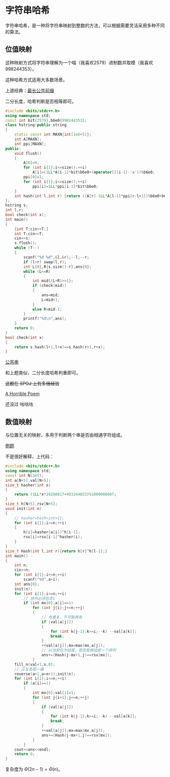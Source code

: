 # 字符串哈希

字符串哈希，是一种将字符串映射到整数的方法，可以根据需要灵活采用多种不同的算法。

## 位值映射

这种映射方式将字符串理解为一个喵（我喜欢2579）进制数并取模（我喜欢998244353）。

这种哈希方式适用大多数场景。

上道经典：[最长公共前缀](https://hydro.ac/d/zcoj/p/P1016)

二分长度，哈希判断是否相等即可。

```cpp
#include <bits/stdc++.h>
using namespace std;
const int bit{2579},b6e0{998244353};
class hstring:public string
{
    static const int MAXN{int(1e6+5)};
    int A[MAXN];
    int ppi[MAXN];
public:
    void flush()
    {
        A[0]=0;
        for (int i{1};i<=size();++i)
            A[i]=(1LL*A[i-1]*bit%b6e0+(operator[](i-1)-'a'))%b6e0;
        ppi[0]=1;
        for (int i{1};i<=size();++i)
            ppi[i]=1LL*ppi[i-1]*bit%b6e0;
    }
    int hash(int l,int r) {return ((A[r]-1LL*A[l-1]*ppi[r-l+1])%b6e0+b6e0)%b6e0;}
};
hstring s;
int l,r;
bool check(int x);
int main()
{
    {int T;cin>>T;}
    int T;cin>>T;
    cin>>s;
    s.flush();
    while (T--)
    {
        scanf("%d %d",&l,&r);--l;--r;
        if (l>r) swap(l,r);
        int L{0},R{s.size()-r},ans{0};
        while (L<=R)
        {
            int mid{(L+R)>>1};
            if (check(mid))
            {
                ans=mid;
                L=mid+1;
            }
            else R=mid-1;
        }
        printf("%d\n",ans);
    }
    return 0;
}
bool check(int x)
{
    return s.hash(l+1,l+x)==s.hash(r+1,r+x); 
}
```

[公共串](https://hydro.ac/d/zcoj/p/R1006)

和上题类似，二分长度哈希判重即可。

~~这题在 SPOJ 上有多倍经验~~

[A Horrible Poem](https://hydro.ac/d/zcoj/p/R1007)

还没过 咕咕咕

## 数值映射

与位置无关的映射，多用于判断两个串是否由相通字符组成。

[例题](https://hydro.ac/d/zcoj/p/R1008)

不是很好解释，上代码：

```cpp
#include <bits/stdc++.h>
using namespace std;
const int N(3e5);
int a[N+5],val[N+5];
size_t hasher(int x)
{
    return (1LL*x*19260817+993244853)%1000000007;
}
size_t h[N+5],rsv[N+5];
void init(int n)
{
    // hasher=hash<int>{};
    for (int i{1};i<=n;++i)
    {
        h[i]=hasher(a[i])^h[i-1];
        rsv[i]=rsv[i-1]^hasher(i);
    }
}
size_t Hash(int l,int r){return h[r]^h[l-1];}
int main()
{
    int n;
    cin>>n;
    for (int i{1};i<=n;++i)
        scanf("%d",a+i);
    int ans{0};
    init(n);
    for (int i{1};i<=n;++i)
        // 排列必须包含1
        if (int mx{0};a[i]==1)
            for (int j{i};j<=n;++j)
            {
                // 有重复，不可能再有
                if (val[a[j]])
                {
                    for (int k{j-1};k>=i;--k) --val[a[k]];
                    break;
                }
                ++val[a[j]];mx=max(mx,a[j]);
                // 以当前位为结尾，是否能够组成一个排列
                ans+=(Hash(j-mx+1,j)==rsv[mx]);
            }
    fill_n(val+1,n,0);
    // 正反各跑一遍
    reverse(a+1,a+n+1);init(n);
    for (int i{1};i<=n;++i)
        if (a[i]==1)
        {
            int mx{0};val[1]=1;
            for (int j{i+1};j<=n;++j)
            {
                if (val[a[j]])
                {
                    for (int k{j-1};k>=i;--k) --val[a[k]];
                    break;
                }
                ++val[a[j]];mx=max(mx,a[j]);
                ans+=(Hash(j-mx+1,j)==rsv[mx]);
            }
        }
    cout<<ans<<endl;
    return 0;
}
```

复杂度为 $\Theta(2n-1)=\Theta(n)$。